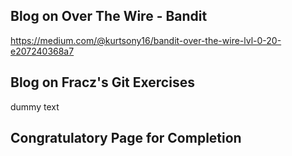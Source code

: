 ## Blog on Over The Wire - Bandit
https://medium.com/@kurtsony16/bandit-over-the-wire-lvl-0-20-e207240368a7

## Blog on Fracz's Git Exercises
dummy text

## Congratulatory Page for Completion


